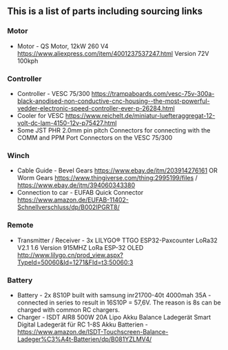 ## This is a list of parts including sourcing links ##

### Motor ###

* Motor - QS Motor, 12kW 260 V4 https://www.aliexpress.com/item/4001237537247.html Version 72V 100kph

### Controller ###
* Controller - VESC 75/300 https://trampaboards.com/vesc-75v-300a-black-anodised-non-conductive-cnc-housing--the-most-powerful-vedder-electronic-speed-controller-ever-p-26284.html
* Cooler for VESC https://www.reichelt.de/miniatur-luefteraggregat-12-volt-dc-lam-4150-12v-p75427.html
* Some JST PHR 2.0mm pin pitch Connectors for connecting with the COMM and PPM Port Connectors on the VESC 75/300

### Winch ###
* Cable Guide - Bevel Gears https://www.ebay.de/itm/203914276161 OR Worm Gears https://www.thingiverse.com/thing:2995199/files / https://www.ebay.de/itm/394060343380
* Connection to car - EUFAB Quick Connector https://www.amazon.de/EUFAB-11402-Schnellverschluss/dp/B002IPGRT8/


### Remote ###
* Transmitter / Receiver - 3x LILYGO® TTGO ESP32-Paxcounter LoRa32 V2.1 1.6 Version 915MHZ LoRa ESP-32 OLED http://www.lilygo.cn/prod_view.aspx?TypeId=50060&Id=1271&FId=t3:50060:3

### Battery ###
* Battery - 2x 8S10P built with samsung inr21700-40t 4000mah 35A - connected in series to result in 16S10P = 57,6V. The reason is 8s can be charged with common RC chargers.
* Charger - ISDT AIR8 500W 20A Lipo Akku Balance Ladegerät Smart Digital Ladegerät für RC 1-8S Akku Batterien - https://www.amazon.de/ISDT-Touchscreen-Balance-Ladeger%C3%A4t-Batterien/dp/B081YZLMV4/

